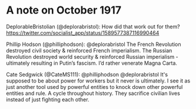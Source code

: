 # A note on October 1917

DeplorableBristolian (@deplorabristol): How did that work out for them? https://twitter.com/socialist_app/status/1589577387116990464

Phillip Hodson (@philliphodson): @deplorabristol The French Revolution destroyed civil society & reinforced French imperialism.  The Russian Revolution destroyed world security & reinforced Russian imperialism - ultimately resulting in Putin’s fascism.  I’d rather venerate Magna Carta.

Cate Sedgwick (@CateMS111): @philliphodson @deplorabristol It's supposed to be about power for workers but it never is ultimately. I see it as just another tool used by powerful entities to knock down other powerful entities and rule. A cycle throughout history. They sacrifice civilian lives instead of just fighting each other.
